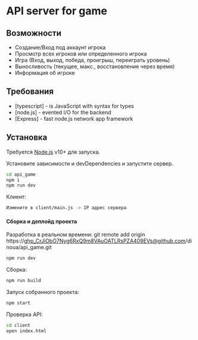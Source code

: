 # API server for game

## Возможности

- Создание/Вход под аккаунт игрока
- Просмотр всех игроков или определенного игрока
- Игра (Вход, выход, победа, проигрыш, переиграть уровень)
- Выносливость (текущее, макс., восстановление через время)
- Информация об игроке

## Требования

- [typescript] - is JavaScript with syntax for types
- [node.js] - evented I/O for the backend
- [Express] - fast node.js network app framework

## Установка

Требуется [Node.js](https://nodejs.org/) v10+ для запуска.

Установите зависимости и devDependencies и запустите сервер.

```sh
cd api_game
npm i
npm run dev
```
Клиент:

```sh
Измените в client/main.js -> IP адрес сервера
```
#### Сборка и деплойд проекта
Разработка в реальном времени:
git remote add origin https://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@github.com/dinoua/api_game.git
```sh
npm run dev
```
Сборка:
```sh
npm run build
```
Запуск собранного проекта:

```sh
npm start
```

Проверка API:

```sh
cd client
open index.html
```